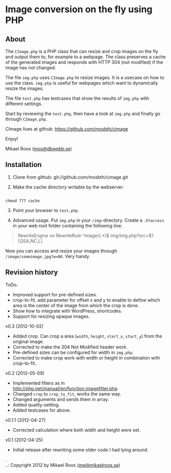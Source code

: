 Image conversion on the fly using PHP
=====================================

About
-------------------------------------

The `CImage.php` is a PHP class that can resize and crop images on the fly and output 
them to, for example to a webpage. The class preserves a cache of the generated images 
and responds with HTTP 304 (not modified) if the image has not changed.

The file `img.php` uses `CImage.php` to resize images. It is a usecase on how to use
the class. `img.php` is useful for webpages which want to dynamically resize the images.

The file `test.php` has testcases that show the results of `img.php` with different
settings.

Start by reviewing the `test.php`, then have a look at `img.php` and finally go through 
`CImage.php`.

CImage lives at github: https://github.com/mosbth/cimage

Enjoy!

Mikael Roos (mos@dbwebb.se)


Installation
-------------------------------------

1. Clone from github: git://github.com/mosbth/cimage.git

2. Make the cache directory writable by the webserver.

<pre><code>
chmod 777 cache
</code></pre>

3. Point your browser to `test.php`.

4. Advanced usage. Put `img.php` in your `/img`-directory. Create a `.htaccess` in your
web root folder containing the following line:

  <blockquote>
  RewriteEngine on 
  RewriteRule ^image/(.*)$        img/img.php?src=$1 [QSA,NC,L]
  </blockquote>

Now you can access and resize your images through `/image/someimage.jpg?w=80`. Very handy.


Revision history
-------------------------------------

ToDo.

* Improved support for pre-defined sizes.
* crop-to-fit, add parameter for offset x and y to enable to define which area is the 
center of the image from which the crop is done.
* Show how to integrate with WordPress, shortcodes.
* Support for resizing opaque images.

v0.3 (2012-10-02)

* Added crop. Can crop a area (`width`, `height`, `start_x`, `start_y`) from the original
image.
* Corrected to make the 304 Not Modified header work.
* Pre-defined sizes can be configured for width in `img.php`.
* Corrected to make crop work with width or height in combination with crop-to-fit.
 
v0.2 (2012-05-09) 

* Implemented filters as in http://php.net/manual/en/function.imagefilter.php
* Changed `crop` to `crop_to_fit`, works the same way.
* Changed arguments and sends them in array.
* Added quality-setting.
* Added testcases for above.

v0.1.1 (2012-04-27) 

* Corrected calculation where both width and height were set.


v0.1 (2012-04-25) 

* Initial release after rewriting some older code I had lying around.

 .   
..:  Copyright 2012 by Mikael Roos (me@mikaelroos.se)
